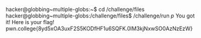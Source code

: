 hacker@globbing~multiple-globs:~$ cd /challenge/files
hacker@globbing~multiple-globs:/challenge/files$ /challenge/run *p*
You got it! Here is your flag!
pwn.college{8yd5xOA3uxF2S5KODfHF1u6SQFK.0lM3kjNxwSO0AzNzEzW}
